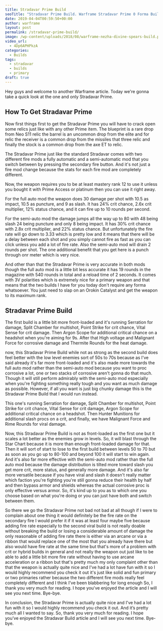 ```yaml
---
title: Stradavar Prime Build
seoTitle: "Stradavar Prime Build. Warframe Stradavar Prime 0 Forma Build"
date: 2019-04-04T00:59:50+00:00
author: warframe
layout: post
permalink: /stradavar-prime-build/
image: /wp-content/uploads/2018/08/warframe-nezha-divine-spears-build.png
video_url:
  - 4Dp6APHPkzA
categories:
  - Builds
tags:
  - stradavar
  - builds
  - primary
draft: true
---
```

Hey guys and welcome to another Warframe article. Today we're gonna take a quick look at the one and only Stradavar Prime.

## How To Get Stradavar Prime
Now first things first to get the Stradavar Prime you will have to crack open some relics just like with any other Prime item. The blueprint is a rare drop from Neo S11 relic the barrel is an uncommon drop from the elite and for relic the receiver is a common drop from the missiles that three relic and finally the stock is a common drop from the axe ET to relic.

The Stradavar Prime just like the standard Stradavar comes with two different fire mods a fully automatic and a semi-automatic mod that you switch between by pressing the secondary fire button. And it's not just a fire mod change because the stats for each fire mod are completely different. 

Now, the weapon requires you to be at least mastery rank 12 to use it unless you bought it with Prime Access or platinum then you can use it right away. 

For the full auto mod the weapon does 30 damage per shot with 10.5 as impact, 10.5 as puncture, and 9 as slash. It has 24% crit chance, 2.6x crit multiplier, 12% status chance, and it can fire up to 10 rounds per second. 

For the semi-auto mod the damage jumps all the way up to 80 with 48 being slash 24 being puncture and only 8 being impact. It has 30% crit chance with 2.8x crit multiplier, and 22% status chance. But unfortunately the fire rate will go down to 3.33 which is pretty low and it means that there will be a delay between each shot and you simply cannot fire as fast as you can click unless you add a lot of fire rate. Also the semi-auto mod will drain 2 rounds per shot. The one additional benefit that you get here is a punch through onr meter which is very nice. 

And other than that the Stradavar Prime is very accurate in both mods though the full auto mod is a little bit less accurate it has 19 rounds in the magazine with 540 rounds in total and a reload time of 2 seconds. It comes with 3V polarities which is extremely nice for a primary weapon and that means that the two builds I have for you today don't require any forma whatsoever. You just need to slap on an Orokin Catalyst and get the weapon to its maximum rank. 

## Stradavar Prime Build
The first build is a little bit more front-loaded and it's running Serration for damage, Split Chamber for multishot, Point Strike for crit chance, Vital Sense for crit damage. Then Argon Scope for additional critical chance on a headshot when you're aiming for 9s. After that High voltage and Malignant Force for corrosive damage and Thermite Rounds for the heat damage. 

now, this Stradavar Prime Build while not as strong as the second build does feel better with the low level enemies sort of 50s to 70s because as I've said already it's far more front-loaded and it's also made more towards the full auto mod rather than the semi-auto mod because you want to proc corrosive a lot, one or two stacks of corrosive aren't gonna do that much. Though it will still perform admirably with the semi-auto mod especially when you're fighting something really tough and you want as much damage as possible. However, if all you want is just big chunky damage this is the Stradavar Prime Build that I would run instead. 

This one's running Serration for damage, Split Chamber for multishot, Point Strike for crit chance, Vital Sense for crit damage, Argon Scope for additional critical chance on a headshot. Then Hunter Munitions for additional slash procs on a crit, and finally, we have Malignant Force and Rime Rounds for viral damage. 

Now, this Stradavar Prime Build is not as front-loaded as the first one but it scales a lot better as the enemies grow in levels. So, it will blast through the Star Chart because it is more than enough front-loaded damage for that. Then it will sort of start to lose to the first build between levels 50 to 70 but as soon as you go up to 80-100 and beyond 100 it will start to win again. And it's also far more effective with the semi-auto mod rather than the full auto mod because the damage distribution is tilted more toward slash you get more crit, more status, and generally more damage. And it's also far more versatile because if you have viral and slash it doesn't really matter which faction you're fighting you're still gonna reduce their health by half and then bypass armor and shields whereas the actual corrosive proc is only effective versus armor. So, it's kind up to you as to which one you choose based on what you're doing or you can just have both and switch between them. 

So there we go the Stradavar Prime not bad not bad at all though if I were to complain about one thing it would definitely be the fire rate on the secondary fire I would prefer it if it was at least four maybe five because adding fire rate especially to the second viral build is not really doable without breaking the build or losing a considerable amount of damage the only reasonable of adding fire rate there is either via an arcane or via a ribbon that would replace one of the most that you already have there but also would have fire rate at the same time but that's more of a problem with crit or hybrid builds in general and not really the weapon out just like to be able to add a little bit more fire rate without having to use arcane acceleration or a ribbon but that's pretty much my only complaint other than that the weapon is actually quite nice and I've had a lot have fun with it so I would highly recommend you check it out it's just like solid and fun primary or two primaries rather because the two different fire mods really feel completely different and I think I've been blabbering for long enough So, I thank you very much for reading. I hope you've enjoyed the article and I will see you next time. Bye-bye.       

In conclusion, the Stradavar Prime is actually quite nice and I've had a lot fun with it so I would highly recommend you check it out. And it’s pretty much all I wanted to say. So, thank you very much for reading. I hope you’ve enjoyed the Stradavar Build article and I will see you next time. Bye-bye.